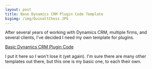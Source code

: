 ```yaml
---
layout: post
title: Base Dynamics CRM Plugin Code Template
bigimg: /img/QuinaltChess.JPG
---
```


After several years of working with Dynamics CRM, multiple firms, and several clients, I've decided I need my own template for plugins.

[Basic Dynamics CRM Plugin Code](https://github.com/sarahch/DynamicsCRM.Plugin.Base)

I put it here so I won't lose it (yet again). I'm sure there are many other templates out there, but this one is my basic one, to each their own.
